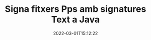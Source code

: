 ---
############################# Static ############################
layout: "auto-gen-signature"
date: 2022-03-01T15:12:22
draft: false
operation: Sign
signaturetype: Text
fileformat: Pps
productName: Java
lang: ca
productCode: java
otherformats: pdf doc docx docm dot dotm dotx odt ott rtf xls xlsx xlsm xlsb csv ods ots xltx xltm ppt pptx pps ppsx odp otp potx potm pptm ppsm png jpg bmp gif tiff svg webp wmf
breadcrumb: Put Text signature on Pps for Java

############################# Head ############################
head_title: "Creeu signatures electròniques de text al fitxer Pps amb Java"
head_description: "Posa Text eSignature al fitxer Pps per a Java utilitzant unes quantes línies de codi. Utilitzeu l'API de signatura de documents de GroupDocs per signar desenes de formats de fitxer."

############################# Header ############################
title: "Signa fitxers Pps amb signatures Text a Java"
description: "Com afegir la signatura Text amb unes poques línies de codi Java"
bg_image: "https://cms.admin.containerize.com/templates/aspose/App_Themes/V3/images/bg/header1.png"
bg_overlay: false
button:
    enable: true

############################# SubMenu ############################
submenu:
    enable: true

    left:
        img_alt: "GroupDocs.Signature for Java"
        image: "https://cms.admin.containerize.com/templates/groupdocs/images/product-logos/90x90-noborder/groupdocs-signature-java.png"
        product: "GroupDocs.Signature"
        platform: "Java"



############################# About ############################
about:
    enable: true
    title: "Sobre l'API GroupDocs.Signature for Java"
    content: |
        [GroupDocs.Signature for Java](https://products.groupdocs.com/signature/java/) és una API popular per a la signatura electrònica de documents digitals. Hi ha signatures com textos, imatges, certificats digitals, codis de barres, codis QR, segells o metadades. Les signatures es poden col·locar en PDF, documents MS Word, llibres de treball de MS Excel, presentacions de MS PowerPoint, fitxers Adobe Photoshop i diversos formats d'imatge. Els clients poden signar el seu document i actualitzar, cercar, verificar, suprimir o previsualitzar les signatures electròniques que es van posar en aquests documents. A més, es proporcionen moltes capacitats per a la personalització de signatures.
    

############################# Steps ############################
steps:
    enable: true
    title_left: "Passos per signar Pps amb Text a Java"
    content_left: |
        [GroupDocs.Signature for Java](https://products.groupdocs.com/signature/java/) ofereix la possibilitat de signar documents Pps amb signatures Text de manera ràpida i senzilla.
        
        * Creeu una instància de la classe Signature que proporcioni el fitxer Pps que s'ha de signar com a camí o flux de memòria
        * Instancieu la classe SignOptions i configureu totes les dades sol·licitades.
        * Invoqueu el mètode Signature.Sign() passant el fitxer de sortida Pps o el flux de memòria

    title_right: " Requisits del sistema"
    content_right: |
        GroupDocs.Signature for Java són compatibles amb totes les plataformes i sistemes operatius principals. Abans d'executar el codi següent, assegureu-vos que teniu els següents requisits previs instal·lats al vostre sistema.

        * Sistemes operatius: Microsoft Windows, Linux, MacOS
        * Entorns de desenvolupament: NetBeans, Intellij IDEA, Eclipse, etc.
        * Java runtime: J2SE 6.0 and above
        * Obteniu l'últim GroupDocs.Signature for Java de [Maven](https://repository.groupdocs.com/webapp/#/artifacts/browse/tree/General/repo/com/groupdocs/groupdocs-signature)
         
    code: |
        ```java    
                
        // Set up input Pps file
        String filePath = "input.pps";
        // Set up output file
        String outputFilePath = "output.pps";

        // Instantiate Signature for input file
        Signature signature = new Signature(filePath);

        //Provide sign options
        TextSignOptions options = new TextSignOptions("John Smith");

        // set signature position
        options.setLeft(50);
        options.setTop(200);

        // sign Pps document
        SignResult result = signature.sign(outputFilePath, options);

        ```

############################# Demos ############################
demos:
    enable: true
    title: "Signant documents de Pps amb Text Demostració en directe"
    content: |
       Signa el fitxer Pps amb diverses signatures ara mateix visitant el lloc web [GroupDocs.Signature App](https://products.groupdocs.app/signature/family). Demostració gratuïta en línia esperant-te.          

############################# More Formats ############################
more_formats:
    enable: true
    title: "Altres signatures admeses de Text per a Java"
    content: |
        "També podeu signar Pps amb altres tipus de signatura. Si us plau, consulteu la llista a continuació."
    format: 
       
       
back_to_top:
    enable: true
---